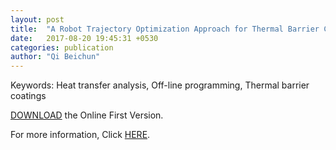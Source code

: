 ```yaml
---
layout: post
title:  "A Robot Trajectory Optimization Approach for Thermal Barrier Coatings Used for Free-Form Components(August 2017, online first)"
date:   2017-08-20 19:45:31 +0530
categories: publication
author: "Qi Beichun"
---
```


Keywords:
Heat transfer analysis, Off-line programming, Thermal barrier coatings

[DOWNLOAD][DOWNLOAD] the Online First Version.

[DOWNLOAD]: /_includes/10.1007_s11666-017-0601-2.pdf

For more information, Click [HERE][here].

[here]: http://link.springer.com/article/10.1007/s11666-017-0601-2


